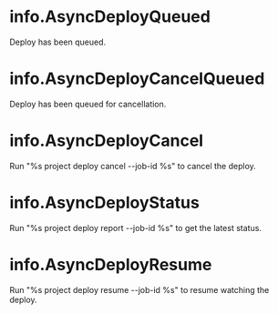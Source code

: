 # info.AsyncDeployQueued

Deploy has been queued.

# info.AsyncDeployCancelQueued

Deploy has been queued for cancellation.

# info.AsyncDeployCancel

Run "%s project deploy cancel --job-id %s" to cancel the deploy.

# info.AsyncDeployStatus

Run "%s project deploy report --job-id %s" to get the latest status.

# info.AsyncDeployResume

Run "%s project deploy resume --job-id %s" to resume watching the deploy.
